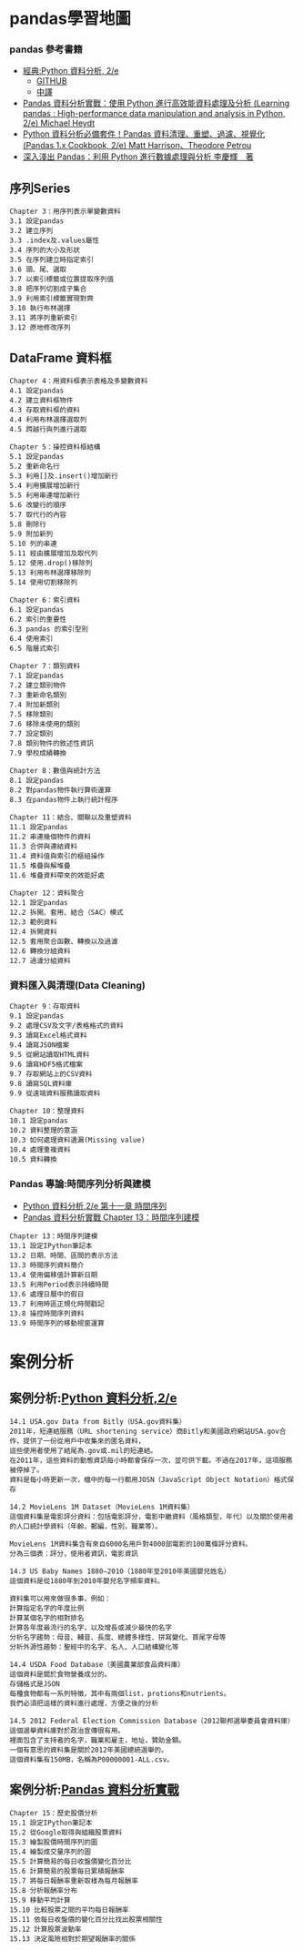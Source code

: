 # pandas學習地圖
### pandas 參考書籍
- [經典:Python 資料分析, 2/e](https://www.tenlong.com.tw/products/9789864769254)
  - [GITHUB](https://github.com/wesm/pydata-book) 
  - [中譯](https://github.com/LearnXu/pydata-notebook/tree/master/)
- [Pandas 資料分析實戰：使用 Python 進行高效能資料處理及分析 (Learning pandas : High-performance data manipulation and analysis in Python, 2/e) Michael Heydt ](https://www.tenlong.com.tw/products/9789864343898)
- [Python 資料分析必備套件！Pandas 資料清理、重塑、過濾、視覺化 (Pandas 1.x Cookbook, 2/e) Matt Harrison、Theodore Petrou](https://www.tenlong.com.tw/products/9789863126898?)
- [深入淺出 Pandas：利用 Python 進行數據處理與分析 李慶輝　著](https://www.tenlong.com.tw/products/9787111685456)
## 序列Series
```
Chapter 3：用序列表示單變數資料
3.1 設定pandas
3.2 建立序列
3.3 .index及.values屬性
3.4 序列的大小及形狀
3.5 在序列建立時指定索引
3.6 頭、尾、選取
3.7 以索引標籤或位置提取序列值
3.8 把序列切割成子集合
3.9 利用索引標籤實現對齊
3.10 執行布林選擇
3.11 將序列重新索引
3.12 原地修改序列
```
## DataFrame 資料框
```
Chapter 4：用資料框表示表格及多變數資料
4.1 設定pandas
4.2 建立資料框物件
4.3 存取資料框的資料
4.4 利用布林選擇選取列
4.5 跨越行與列進行選取

Chapter 5：操控資料框結構
5.1 設定pandas
5.2 重新命名行
5.3 利用[]及.insert()增加新行
5.4 利用擴展增加新行
5.5 利用串連增加新行
5.6 改變行的順序
5.7 取代行的內容
5.8 刪除行
5.9 附加新列
5.10 列的串連
5.11 經由擴展增加及取代列
5.12 使用.drop()移除列
5.13 利用布林選擇移除列
5.14 使用切割移除列

Chapter 6：索引資料
6.1 設定pandas
6.2 索引的重要性
6.3 pandas 的索引型別
6.4 使用索引
6.5 階層式索引

Chapter 7：類別資料
7.1 設定pandas
7.2 建立類別物件
7.3 重新命名類別
7.4 附加新類別
7.5 移除類別
7.6 移除未使用的類別
7.7 設定類別
7.8 類別物件的敘述性資訊
7.9 學校成績轉換

Chapter 8：數值與統計方法
8.1 設定pandas
8.2 對pandas物件執行算術運算
8.3 在pandas物件上執行統計程序

Chapter 11：結合、關聯以及重塑資料
11.1 設定pandas
11.2 串連幾個物件的資料
11.3 合併與連結資料
11.4 資料值與索引的樞紐操作
11.5 堆疊與解堆疊
11.6 堆疊資料帶來的效能好處

Chapter 12：資料聚合
12.1 設定pandas
12.2 拆開、套用、結合（SAC）模式
12.3 範例資料
12.4 拆開資料
12.5 套用聚合函數、轉換以及過濾
12.6 轉換分組資料
12.7 過濾分組資料
```
### 資料匯入與清理(Data Cleaning)
```
Chapter 9：存取資料
9.1 設定pandas
9.2 處理CSV及文字/表格格式的資料
9.3 讀寫Excel格式資料
9.4 讀寫JSON檔案
9.5 從網站讀取HTML資料
9.6 讀寫HDF5格式檔案
9.7 存取網站上的CSV資料
9.8 讀寫SQL資料庫
9.9 從遠端資料服務讀取資料

Chapter 10：整理資料
10.1 設定pandas
10.2 資料整理的意涵
10.3 如何處理資料遺漏(Missing value)
10.4 處理重複資料
10.5 資料轉換
```

### Pandas 專論:時間序列分析與建模
- [Python 資料分析,2/e 第十一章 時間序列](https://www.tenlong.com.tw/products/9789864769254)
- [Pandas 資料分析實戰 Chapter 13：時間序列建模](https://www.tenlong.com.tw/products/9789864343898)
```
Chapter 13：時間序列建模
13.1 設定IPython筆記本
13.2 日期、時間、區間的表示方法
13.3 時間序列資料簡介
13.4 使用偏移值計算新日期
13.5 利用Period表示持續時間
13.6 處理日曆中的假日
13.7 利用時區正規化時間戳記
13.8 操控時間序列資料
13.9 時間序列的移動視窗運算
```
# 案例分析
## 案例分析:[Python 資料分析,2/e](https://www.tenlong.com.tw/products/9789864769254)
```
14.1 USA.gov Data from Bitly（USA.gov資料集）
2011年，短連結服務（URL shortening service）商Bitly和美國政府網站USA.gov合作，提供了一份從用戶中收集來的匿名資料，
這些使用者使用了結尾為.gov或.mil的短連結。
在2011年，這些資料的動態資訊每小時都會保存一次，並可供下載。不過在2017年，這項服務被停掉了。
資料是每小時更新一次，檔中的每一行都用JOSN（JavaScript Object Notation）格式保存
```
```
14.2 MovieLens 1M Dataset（MovieLens 1M資料集）
這個資料集是電影評分資料：包括電影評分，電影中繼資料（風格類型，年代）以及關於使用者的人口統計學資料（年齡，郵編，性別，職業等）。

MovieLens 1M資料集含有來自6000名用戶對4000部電影的100萬條評分資料。
分為三個表：評分，使用者資訊，電影資訊
```
```
14.3 US Baby Names 1880–2010（1880年至2010年美國嬰兒姓名）
這個資料是從1880年到2010年嬰兒名字頻率資料。

資料集可以用來做很多事，例如：
計算指定名字的年度比例
計算某個名字的相對排名
計算各年度最流行的名字，以及增長或減少最快的名字
分析名字趨勢：母音、輔音、長度、總體多樣性、拼寫變化、首尾字母等
分析外源性趨勢：聖經中的名字、名人、人口結構變化等
```
```
14.4 USDA Food Database（美國農業部食品資料庫）
這個資料是關於食物營養成分的。
存儲格式是JSON
每種食物都有一系列特徵，其中有兩個list，protions和nutrients。
我們必須把這樣的資料進行處理，方便之後的分析
```
```
14.5 2012 Federal Election Commission Database（2012聯邦選舉委員會資料庫）
這個選舉資料庫對於政治宣傳很有用。
裡面包含了支持者的名字，職業和雇主，地址，贊助金額。
一個有意思的資料集是關於2012年美國總統選舉的。
這個資料集有150MB，名稱為P00000001-ALL.csv。
```
## 案例分析:[Pandas 資料分析實戰](https://www.tenlong.com.tw/products/9789864343898)
```
Chapter 15：歷史股價分析
15.1 設定IPython筆記本
15.2 從Google取得與組織股票資料
15.3 繪製股價時間序列的圖
15.4 繪製成交量序列的圖
15.5 計算簡易的每日收盤價變化百分比
15.6 計算簡易的股票每日累積報酬率
15.7 將每日報酬率重新取樣為每月報酬率
15.8 分析報酬率分布
15.9 移動平均計算
15.10 比較股票之間的平均每日報酬率
15.11 依每日收盤價的變化百分比找出股票相關性
15.12 計算股票波動率
15.13 決定風險相對於期望報酬率的關係
```
